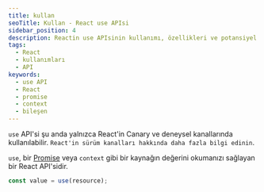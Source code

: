 ```yaml
---
title: kullan
seoTitle: Kullan - React use APIsi
sidebar_position: 4
description: Reactin use APIsinin kullanımı, özellikleri ve potansiyel hatalar hakkında ayrıntılı bilgi.
tags: 
  - React
  - kullanımları
  - API
keywords: 
  - use API
  - React
  - promise
  - context
  - bileşen
---
```

`use` API'si şu anda yalnızca React'in Canary ve deneysel kanallarında kullanılabilir. `React'in sürüm kanalları hakkında daha fazla bilgi edinin`.





`use`, bir [Promise](https://developer.mozilla.org/en-US/docs/Web/JavaScript/Reference/Global_Objects/Promise) veya `context` gibi bir kaynağın değerini okumanızı sağlayan bir React API'sidir.

```js
const value = use(resource);
```